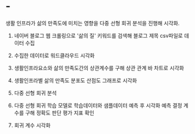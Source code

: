 # -
생활 인프라가 삶의 만족도에 미치는 영향을 다중 선형 회귀 분석을 진행해 시각화.

1. 네이버 블로그 웹 크롤링으로 '삶의 질' 키워드를 검색해 블로그 제목 csv파일로 데이터 수집
2. 수집한 데이터로 워드클라우드 시각화

3. 생활인프라요소와 삶의 만족도간의 상관계수를 구해 상관 관계 바 차트로 시각화
4. 생활인프라별 삶의 만족도 분포도 산점도 그래프로 시각화

5. 다중 선형 회귀 분석
6. 다중 선형 회귀 학습 모델로 학습데이터와 샘플데이터 예측 후 시각화
   예측 결정 계수를 구해 정확도 판단
   평가 지표 확인
   
7. 회귀 계수 시각화
